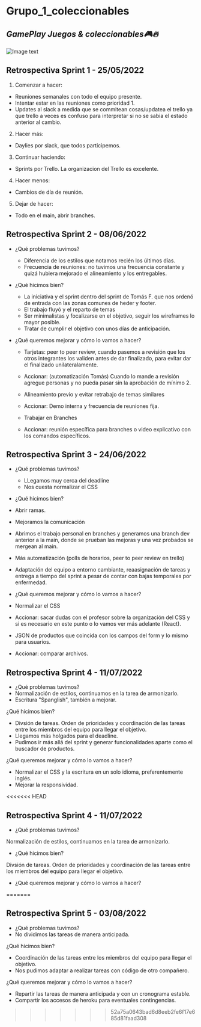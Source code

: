 # Grupo_1_coleccionables 
## _GamePlay Juegos & coleccionables🎮🔥_

![Image text](https://github.com/tfranzosi/grupo_1_coleccionables/blob/main/00-GamePlay-Isologo-fondo-blanco.jpg)

## Retrospectiva Sprint 1 - 25/05/2022

1. Comenzar a hacer:

- Reuniones semanales con todo el equipo presente.
- Intentar estar en las reuniones como prioridad 1.
- Updates al slack a medida que se commitean cosas/updatea el trello ya que trello a veces es confuso para interpretar si no se sabia el estado anterior al cambio. 

2. Hacer más:

- Daylies por slack, que todos participemos. 

3. Continuar haciendo: 

- Sprints por Trello. La organizacion del Trello es excelente.

4. Hacer menos:

- Cambios de día de reunión.

5. Dejar de hacer:

- Todo en el main, abrir branches.


## Retrospectiva Sprint 2 - 08/06/2022

- ¿Qué problemas tuvimos?

    - Diferencia de los estilos que notamos recién los últimos días.
    - Frecuencia de reuniones: no tuvimos una frecuencia constante y quizá hubiera mejorado el alineamiento y los entregables.


- ¿Qué hicimos bien?

    - La iniciativa y el sprint dentro del sprint de Tomás F. que nos ordenó de entrada con las zonas comunes de heder y footer.
    - El trabajo fluyó y el reparto de temas 
    - Ser minimalistas y focalizarse en el objetivo, seguir los wireframes lo mayor posible.
    - Tratar de cumplir el objetivo con unos días de anticipación.


- ¿Qué queremos mejorar y cómo lo vamos a hacer?

    - Tarjetas: peer to peer review, cuando pasemos a revisión que los otros integrantes los validen antes de dar finalizado, para evitar dar el finalizado unilateralamente.
    - Accionar: (automatización Tomás) Cuando lo mande a revisión agregue personas y no pueda pasar sin la aprobación de mínimo 2. 

    - Alineamiento previo y evitar retrabajo de temas similares
    - Accionar: Demo interna y frecuencia de reuniones fija.

    - Trabajar en Branches
    - Accionar: reunión específica para branches o video explicativo con los comandos específicos.

## Retrospectiva Sprint 3 - 24/06/2022

- ¿Qué problemas tuvimos?

    - LLegamos muy cerca del deadline
    - Nos cuesta normalizar el CSS


- ¿Qué hicimos bien?

- Abrir ramas.
- Mejoramos la comunicación
- Abrimos el trabajo personal en branches y generamos una branch dev anterior a la main, donde se prueban las mejoras y una vez probados se mergean al main.
- Más automatización (polls de horarios, peer to peer review en trello)
- Adaptación del equipo a entorno cambiante, reaasignación de tareas y entrega a tiempo del sprint a pesar de contar con bajas temporales por enfermedad.


- ¿Qué queremos mejorar y cómo lo vamos a hacer?

- Normalizar el CSS
- Accionar: sacar dudas con el profesor sobre la organización del CSS y si es necesario en este punto o lo vamos ver más adelante (React).

- JSON de productos que coincida con los campos del form y lo mismo para usuarios.
- Accionar: comparar archivos.

## Retrospectiva Sprint 4 - 11/07/2022

- ¿Qué problemas tuvimos?
- Normalización de estilos, continuamos en la tarea de armonizarlo.
- Escritura "Spanglish", también a mejorar.


¿Qué hicimos bien?
- Divsión de tareas. Orden de prioridades y coordinación de las tareas entre los miembros del equipo para llegar el objetivo.
- Llegamos más holgados para el deadline.
- Pudimos ir más allá del sprint y generar funcionalidades aparte como el buscador de productos.

¿Qué queremos mejorar y cómo lo vamos a hacer?
- Normalizar el CSS y la escritura en un solo idioma, preferentemente inglés.
- Mejorar la responsividad.

<<<<<<< HEAD
## Retrospectiva Sprint 4 - 11/07/2022

- ¿Qué problemas tuvimos?

Normalización de estilos, continuamos en la tarea de armonizarlo.


- ¿Qué hicimos bien?

Divsión de tareas.
Orden de prioridades y coordinación de las tareas entre los miembros del equipo para llegar el objetivo.


- ¿Qué queremos mejorar y cómo lo vamos a hacer?



=======
## Retrospectiva Sprint 5 - 03/08/2022

- ¿Qué problemas tuvimos?
- No dividimos las tareas de manera anticipada.


¿Qué hicimos bien?
- Coordinación de las tareas entre los miembros del equipo para llegar el objetivo.
- Nos pudimos adaptar a realizar tareas con código de otro compañero.


¿Qué queremos mejorar y cómo lo vamos a hacer?
- Repartir las tareas de manera anticipada y con un cronograma estable.
- Compartir los accesos de heroku para eventuales contingencias.
>>>>>>> 52a75a0643bad6d8eeb2fe6f17e685d81faad308
